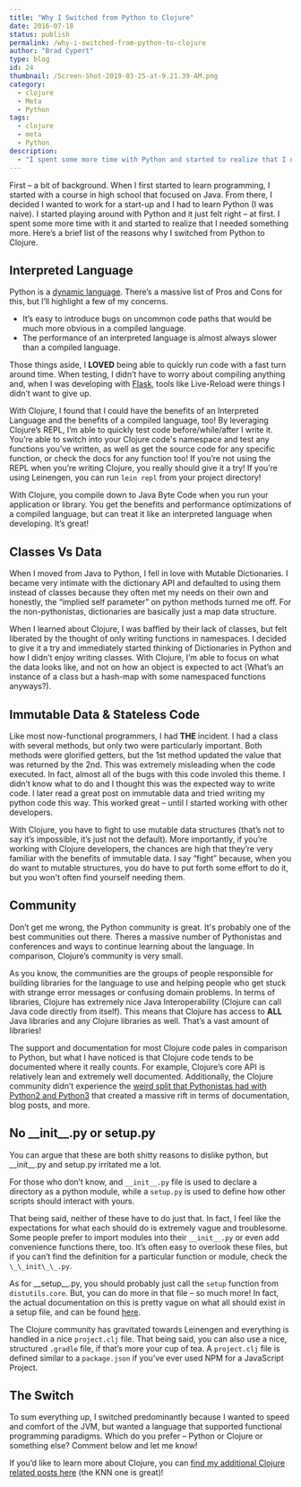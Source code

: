 ```yaml
---
title: "Why I Switched from Python to Clojure"
date: 2016-07-18
status: publish
permalink: /why-i-switched-from-python-to-clojure
author: "Brad Cypert"
type: blog
id: 24
thumbnail: /Screen-Shot-2019-03-25-at-9.21.39-AM.png
category:
  - clojure
  - Meta
  - Python
tags:
  - clojure
  - meta
  - Python
description:
  - "I spent some more time with Python and started to realize that I needed something more. Here's a brief list of the reasons why I switched to Clojure."
---
```


First – a bit of background. When I first started to learn programming, I started with a course in high school that focused on Java. From there, I decided I wanted to work for a start-up and I had to learn Python (I was naive). I started playing around with Python and it just felt right – at first. I spent some more time with it and started to realize that I needed something more. Here’s a brief list of the reasons why I switched from Python to Clojure.

## Interpreted Language

Python is a [dynamic language](https://en.wikipedia.org/wiki/Dynamic_programming_language). There’s a massive list of Pros and Cons for this, but I’ll highlight a few of my concerns.

- It’s easy to introduce bugs on uncommon code paths that would be much more obvious in a compiled language.
- The performance of an interpreted language is almost always slower than a compiled language.

Those things aside, I **LOVED** being able to quickly run code with a fast turn around time. When testing, I didn’t have to worry about compiling anything and, when I was developing with [Flask](http://flask.pocoo.org/), tools like Live-Reload were things I didn’t want to give up.

With Clojure, I found that I could have the benefits of an Interpreted Language and the benefits of a compiled language, too! By leveraging Clojure’s REPL, I’m able to quickly test code before/while/after I write it. You’re able to switch into your Clojure code's namespace and test any functions you’ve written, as well as get the source code for any specific function, or check the docs for any function too! If you’re not using the REPL when you’re writing Clojure, you really should give it a try! If you’re using Leinengen, you can run `lein repl` from your project directory!

With Clojure, you compile down to Java Byte Code when you run your application or library. You get the benefits and performance optimizations of a compiled language, but can treat it like an interpreted language when developing. It’s great!

## Classes Vs Data

When I moved from Java to Python, I fell in love with Mutable Dictionaries. I became very intimate with the dictionary API and defaulted to using them instead of classes because they often met my needs on their own and honestly, the “implied self parameter” on python methods turned me off. For the non-pythonistas, dictionaries are basically just a map data structure.

When I learned about Clojure, I was baffled by their lack of classes, but felt liberated by the thought of only writing functions in namespaces. I decided to give it a try and immediately started thinking of Dictionaries in Python and how I didn’t enjoy writing classes. With Clojure, I’m able to focus on what the data looks like, and not on how an object is expected to act (What’s an instance of a class but a hash-map with some namespaced functions anyways?).

## Immutable Data & Stateless Code

Like most now-functional programmers, I had **THE** incident. I had a class with several methods, but only two were particularly important. Both methods were glorified getters, but the 1st method updated the value that was returned by the 2nd. This was extremely misleading when the code executed. In fact, almost all of the bugs with this code involed this theme. I didn’t know what to do and I thought this was the expected way to write code. I later read a great post on immutable data and tried writing my python code this way. This worked great – until I started working with other developers.

With Clojure, you have to fight to use mutable data structures (that’s not to say it’s impossible, it’s just not the default). More importantly, if you’re working with Clojure developers, the chances are high that they’re very familiar with the benefits of immutable data. I say “fight” because, when you do want to mutable structures, you do have to put forth some effort to do it, but you won't often find yourself needing them.

## Community

Don’t get me wrong, the Python community is great. It's probably one of the best communities out there. Theres a massive number of Pythonistas and conferences and ways to continue learning about the language. In comparison, Clojure’s community is very small. 

As you know, the communities are the groups of people responsible for building libraries for the language to use and helping people who get stuck with strange error messages or confusing domain problems. In terms of libraries, Clojure has extremely nice Java Interoperability (Clojure can call Java code directly from itself). This means that Clojure has access to **ALL** Java libraries and any Clojure libraries as well. That’s a vast amount of libraries!

The support and documentation for most Clojure code pales in comparison to Python, but what I have noticed is that Clojure code tends to be documented where it really counts. For example, Clojure’s core API is relatively lean and extremely well documented. Additionally, the Clojure community didn’t experience the [weird split that Pythonistas had with Python2 and Python3](https://wiki.python.org/moin/Python2orPython3) that created a massive rift in terms of documentation, blog posts, and more. 

## No \_\_init\_\_.py or setup.py

You can argue that these are both shitty reasons to dislike python, but \_\_init\_\_.py and setup.py irritated me a lot.

For those who don’t know, and `__init__.py` file is used to declare a directory as a python module, while a `setup.py` is used to define how other scripts should interact with yours. 

That being said, neither of these have to do just that. In fact, I feel like the expectations for what each should do is extremely vague and troublesome. Some people prefer to import modules into their `__init__.py` or even add convenience functions there, too. It’s often easy to overlook these files, but if you can’t find the definition for a particular function or module, check the `\_\_init\_\_.py`.

As for \_\_setup\_\_.py, you should probably just call the `setup` function from `distutils.core`. But, you can do more in that file – so much more! In fact, the actual documentation on this is pretty vague on what all should exist in a setup file, and can be found [here](https://docs.python.org/3/distutils/setupscript.html).

The Clojure community has gravitated towards Leinengen and everything is handled in a nice `project.clj` file. That being said, you can also use a nice, structured `.gradle` file, if that’s more your cup of tea. A `project.clj` file is defined similar to a `package.json` if you’ve ever used NPM for a JavaScript Project.

## The Switch

To sum everything up, I switched predominantly because I wanted to speed and comfort of the JVM, but wanted a language that supported functional programming paradigms. Which do you prefer – Python or Clojure or something else? Comment below and let me know!

If you’d like to learn more about Clojure, you can [find my additional Clojure related posts here](/tags/clojure/) (the KNN one is great)!
